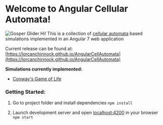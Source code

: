 # Welcome to Angular Cellular Automata!

![Gosper Glider](https://i.imgur.com/VgRofMg.png)
Hi! This is a collection of [cellular automata](https://en.wikipedia.org/wiki/Cellular_automaton) based simulations implemented in an Angular 7 web application

Current release can be found at: [https://lorcanchinnock.github.io/AngularCellAutomata](https://lorcanchinnock.github.io/AngularCellAutomata)

**Simulations currently implemented:**

- [Conway's Game of Life](https://en.wikipedia.org/wiki/Conway%27s_Game_of_Life)

### Getting Started:

1.  Go to project folder and install dependencies
    `npm install`

2.  Launch development server and open [localhost:4200](localhost:4200) in your browser
    `npm start`
